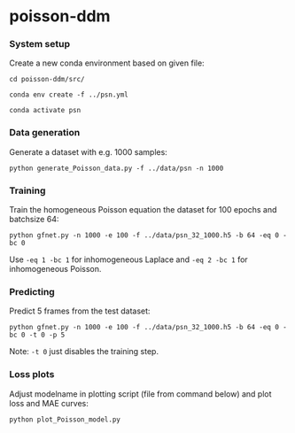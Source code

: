 # poisson-ddm

### System setup
Create a new conda environment based on given file:

`cd poisson-ddm/src/`

`conda env create -f ../psn.yml`

`conda activate psn`

### Data generation

Generate a dataset with e.g. 1000 samples:

`python generate_Poisson_data.py -f ../data/psn -n 1000`

### Training

Train the homogeneous Poisson equation the dataset for 100 epochs and batchsize 64:

`python gfnet.py -n 1000 -e 100 -f ../data/psn_32_1000.h5 -b 64 -eq 0 -bc 0`

Use `-eq 1 -bc 1` for inhomogeneous Laplace and  `-eq 2 -bc 1` for inhomogeneous Poisson.

### Predicting

Predict 5 frames from the test dataset:

`python gfnet.py -n 1000 -e 100 -f ../data/psn_32_1000.h5 -b 64 -eq 0 -bc 0 -t 0 -p 5`

Note: `-t 0` just disables the training step.

### Loss plots

Adjust modelname in plotting script (file from command below) and plot loss and MAE curves:

`python plot_Poisson_model.py`

